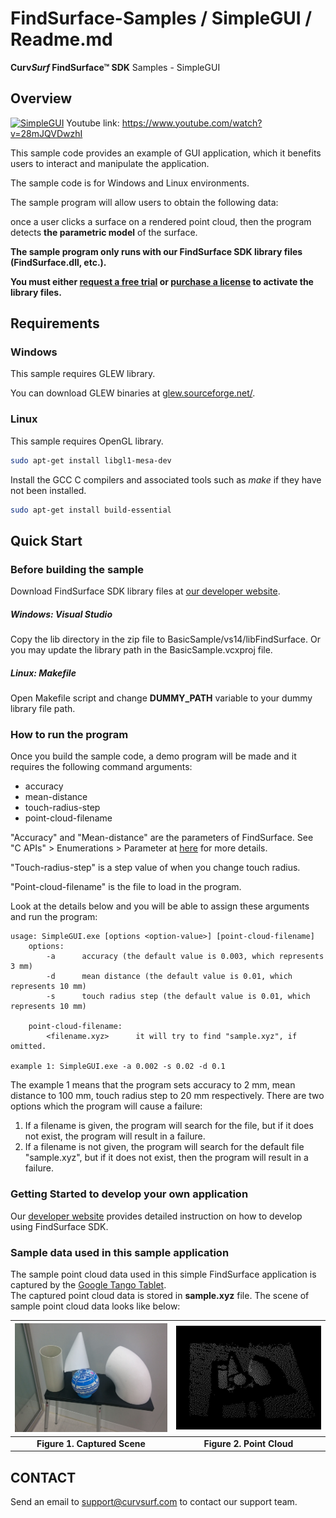 # FindSurface-Samples / SimpleGUI / Readme.md
**Curv*Surf* FindSurface™ SDK** Samples - SimpleGUI



Overview
--------

[![SimpleGUI](http://img.youtube.com/vi/28mJQVDwzhI/0.jpg)](https://www.youtube.com/watch?v=28mJQVDwzhI) 
Youtube link: https://www.youtube.com/watch?v=28mJQVDwzhI

This sample code provides an example of GUI application, which it benefits users to interact and manipulate the application.  

The sample code is for Windows and Linux environments.  

The sample program will allow users to obtain the following data:  

once a user clicks a surface on a rendered point cloud, then the program detects **the parametric model** of the surface.

**The sample program only runs with our FindSurface SDK library files (FindSurface.dll, etc.).**

**You must either [request a free trial](http://developers.curvsurf.com/licenses.jsp) or [purchase a license](https://developers.curvsurf.com/licenses.jsp) to activate the library files.**



Requirements
------------

### Windows

This sample requires GLEW library.

You can download GLEW binaries at [glew.sourceforge.net/](http://glew.sourceforge.net/).

### Linux

This sample requires OpenGL library.

```bash
sudo apt-get install libgl1-mesa-dev
```

Install the GCC C compilers and associated tools such as _make_ if they have not been installed.

```bash
sudo apt-get install build-essential
```



Quick Start
------------

### Before building the sample

Download FindSurface SDK library files at [our developer website](https://developers.curvsurf.com/downloads.jsp).


##### Windows: Visual Studio

Copy the lib directory in the zip file to BasicSample/vs14/libFindSurface. Or you may update the library path in the BasicSample.vcxproj file. 

##### Linux: Makefile

Open Makefile script and change **DUMMY_PATH** variable to your dummy library file path.



### How to run the program

Once you build the sample code, a demo program will be made and it requires the following command arguments:

  - accuracy
  - mean-distance
  - touch-radius-step
  - point-cloud-filename

"Accuracy" and "Mean-distance" are the parameters of FindSurface. See "C APIs" > Enumerations > Parameter at [here](https://developers.curvsurf.com/documentation.jsp) for more details.

"Touch-radius-step" is a step value of when you change touch radius. 

"Point-cloud-filename" is the file to load in the program.

Look at the details below and you will be able to assign these arguments and run the program:

	usage: SimpleGUI.exe [options <option-value>] [point-cloud-filename]
		options:
			-a 		accuracy (the default value is 0.003, which represents 3 mm)
			-d 		mean distance (the default value is 0.01, which represents 10 mm)
			-s 		touch radius step (the default value is 0.01, which represents 10 mm)
	
		point-cloud-filename:
			<filename.xyz> 		it will try to find "sample.xyz", if omitted.
	
	example 1: SimpleGUI.exe -a 0.002 -s 0.02 -d 0.1 

The example 1 means that the program sets accuracy to 2 mm, mean distance to 100 mm, touch radius step to 20 mm respectively. There are two options which the program will cause a failure:

1. If a filename is given, the program will search for the file, but if it does not exist, the program will result in a failure.
2. If a filename is not given, the program will search for the default file "sample.xyz", but if it does not exist, then the program will result in a failure.



### Getting Started to develop your own application

Our [developer website](https://developers.curvsurf.com/documentation.jsp) provides detailed instruction on how to develop using FindSurface SDK.



### Sample data used in this sample application

The sample point cloud data used in this simple FindSurface application is captured by the [Google Tango Tablet](https://developers.google.com/tango/hardware/tablet).  
The captured point cloud data is stored in **sample.xyz** file.
The scene of sample point cloud data looks like below:

| <img src="Readme.images/sample.jpg" width="480" /> | <img src="Readme.images/sample_pc.jpg" width="480" /> |
| :--------------------------------------: | :--------------------------------------: |
|       **Figure 1. Captured Scene**       |        **Figure 2. Point Cloud**         |


CONTACT
-------

Send an email to support@curvsurf.com to contact our support team.
